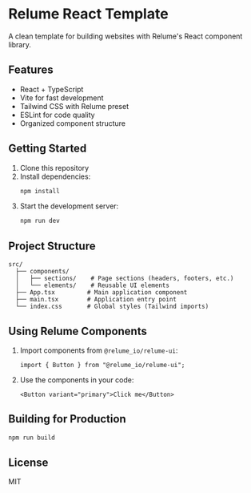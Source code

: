 # Relume React Template

A clean template for building websites with Relume's React component library.

## Features

- React + TypeScript
- Vite for fast development
- Tailwind CSS with Relume preset
- ESLint for code quality
- Organized component structure

## Getting Started

1. Clone this repository
2. Install dependencies:
   ```bash
   npm install
   ```
3. Start the development server:
   ```bash
   npm run dev
   ```

## Project Structure

```
src/
  ├── components/
  │   ├── sections/    # Page sections (headers, footers, etc.)
  │   └── elements/    # Reusable UI elements
  ├── App.tsx         # Main application component
  ├── main.tsx        # Application entry point
  └── index.css       # Global styles (Tailwind imports)
```

## Using Relume Components

1. Import components from `@relume_io/relume-ui`:
   ```tsx
   import { Button } from "@relume_io/relume-ui";
   ```

2. Use the components in your code:
   ```tsx
   <Button variant="primary">Click me</Button>
   ```

## Building for Production

```bash
npm run build
```

## License

MIT
